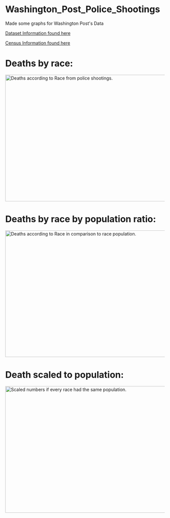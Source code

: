 # Washington_Post_Police_Shootings
Made some graphs for Washington Post's Data

<a href="https://github.com/washingtonpost/data-police-shootings">Dataset Information found here</a>

<a href="https://www.census.gov/quickfacts/fact/table/US/PST045219">Census Information found here</a>


<h1>Deaths by race:</h1>
<img src="https://github.com/Bamerstrike/Washington_Post_Police_Shootings/blob/master/Images/Death%20By%20Police%20from%202015%20Until%20Now.jpg" alt="Deaths according to Race from police shootings." width="600" height="400">

<h1>Deaths by race by population ratio:</h1>
<img src="https://github.com/Bamerstrike/Washington_Post_Police_Shootings/blob/master/Images/Death%20Ratio%20By%20Police%20from%202015%20Until%20Now.jpg" alt="Deaths according to Race in comparison to race population." width="600" height="400">

<h1>Death scaled to population:</h1>
<img src="https://github.com/Bamerstrike/Washington_Post_Police_Shootings/blob/master/Images/Scaled%20Death%20Numbers%20vs%20Race.jpg" alt="Scaled numbers if every race had the same population." width="600" height="400">
